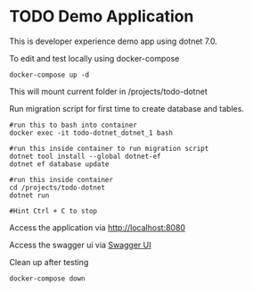 # TODO Demo Application

This is developer experience demo app using dotnet 7.0.

To edit and test locally using docker-compose

```
docker-compose up -d
```

This will mount current folder in /projects/todo-dotnet

Run migration script for first time to create database and tables.

```
#run this to bash into container
docker exec -it todo-dotnet_dotnet_1 bash

#run this inside container to run migration script
dotnet tool install --global dotnet-ef
dotnet ef database update

#run this inside container
cd /projects/todo-dotnet
dotnet run

#Hint Ctrl + C to stop
```

Access the application via [http://localhost:8080](http://localhost:8080)

Access the swagger ui via [Swagger UI](http://localhost:8080/swagger/index.html)

Clean up after testing

```
docker-compose down
```
